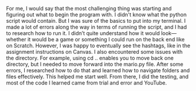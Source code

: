For me, I would say that the most challenging thing was starting and figuring out what to begin the program with. I didn't know what the python script would contain. But I was sure of the basics to put into my terminal. I made a lot of errors along the way in terms of running the script, and I had to research how to run it. I didn’t quite understand how it would look—whether it would be a game or something I could run on the back end like on Scratch. However, I was happy to eventually see the hashtags, like in the assignment instructions on Canvas. I also encountered some issues with the directory. For example, using cd .. enables you to move back one directory, but I needed to move forward into the mario.py file. After some errors, I researched how to do that and learned how to navigate folders and files effectively. This helped me start well. From there, I did the testing, and most of the code I learned came from trial and error and YouTube.
